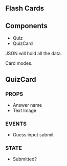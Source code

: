 
## Flash Cards

## Components 

- Quiz
- QuizCard

JSON will hold all the data.

Card modes.

## QuizCard 

### PROPS
- Answer name
- Text Image

### EVENTS
- Guess input submit

### STATE
- Submitted?